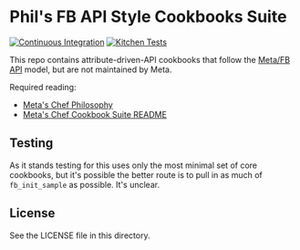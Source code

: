 Phil's FB API Style Cookbooks Suite
========================

[![Continuous Integration](https://github.com/jaymzh/chef-fb-api-cookbooks/actions/workflows/ci.yml/badge.svg)](https://github.com/jaymzh/chef-fb-api-cookbooks/actions/workflows/ci.yml)
[![Kitchen Tests](https://github.com/jaymzh/chef-fb-api-cookbooks/actions/workflows/kitchen.yml/badge.svg)](https://github.com/jaymzh/chef-fb-api-cookbooks/actions/workflows/kitchen.yml)

This repo contains attribute-driven-API cookbooks that follow the [Meta/FB
API](https://github.com/facebook/chef-cookbooks) model, but are not maintained
by Meta.

Required reading:
* [Meta's Chef Philosophy](https://github.com/facebook/chef-utils/blob/main/Philosophy.md)
* [Meta's Chef Cookbook Suite README](https://github.com/facebook/chef-cookbooks/blob/main/README.md)

Testing
-------
As it stands testing for this uses only the most minimal set of core cookbooks,
but it's possible the better route is to pull in as much of `fb_init_sample`
as possible. It's unclear.

License
-------
See the LICENSE file in this directory.
